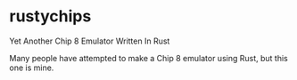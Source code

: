 # rustychips
Yet Another Chip 8 Emulator Written In Rust

Many people have attempted to make a Chip 8 emulator using Rust, but this one is mine.
